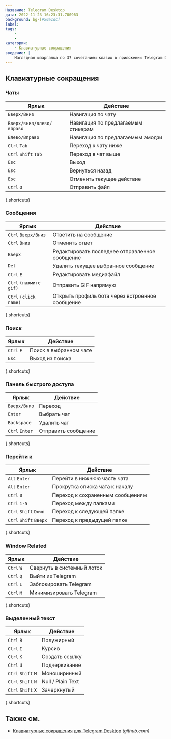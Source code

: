 ```yaml
---
Название: Telegram Desktop
дата: 2022-11-23 16:23:31.700963
background: bg-[#50a1dc]
label:
tags:
    -
    -
категории:
    - Клавиатурные сокращения
введение: |
    Наглядная шпаргалка по 37 сочетаниям клавиш в приложении Telegram Desktop
---
```




Клавиатурные сокращения
------------------



### Чаты

Ярлык | Действие
---|---
`Вверх/Вниз` | Навигация по чату
`Вверх/вниз/влево/вправо` | Навигация по предлагаемым стикерам
`Влево/Вправо` | Навигация по предлагаемым эмодзи
`Ctrl` `Tab` | Переход к чату ниже
`Ctrl` `Shift` `Tab` | Переход в чат выше
`Esc` | Выход
`Esc` | Вернуться назад
`Esc` | Отменить текущее действие
`Ctrl` `O` | Отправить файл
{.shortcuts}


### Сообщения

Ярлык | Действие
---|---
`Ctrl` `Вверх/Вниз` | Ответить на сообщение
`Ctrl` `Вниз` | Отменить ответ
`Вверх` | Редактировать последнее отправленное сообщение
`Del` | Удалить текущее выбранное сообщение
`Ctrl` `E` | Редактировать медиафайл
`Ctrl` `(нажмите gif)` | Отправить GIF напрямую
`Ctrl` `(click name)` | Открыть профиль бота через встроенное сообщение
{.shortcuts}


### Поиск

Ярлык | Действие
---|---
`Ctrl` `F` | Поиск в выбранном чате
`Esc` | Выход из поиска
{.shortcuts}


### Панель быстрого доступа

Ярлык | Действие
---|---
`Вверх/Вниз` | Переход
`Enter` | Выбрать чат
`Backspace` | Удалить чат
`Ctrl` `Enter` | Отправить сообщение
{.shortcuts}


### Перейти к

Ярлык | Действие
---|---
`Alt` `Enter` | Перейти в нижнюю часть чата
`Alt` `Enter` | Прокрутка списка чата к началу
`Ctrl` `0` | Переход к сохраненным сообщениям
`Ctrl` `1-5` | Переход между папками
`Ctrl` `Shift` `Down` | Переход к следующей папке
`Ctrl` `Shift` `Вверх` | Переход к предыдущей папке
{.shortcuts}


### Window Related

Ярлык | Действие
---|---
`Ctrl` `W` | Свернуть в системный лоток
`Ctrl` `Q` | Выйти из Telegram
`Ctrl` `L` | Заблокировать Telegram
`Ctrl` `M` | Минимизировать Telegram
{.shortcuts}


### Выделенный текст

Ярлык | Действие
---|---
`Ctrl` `B` | Полужирный
`Ctrl` `I` | Курсив
`Ctrl` `K` | Создать ссылку
`Ctrl` `U` | Подчеркивание
`Ctrl` `Shift` `M` | Моноширинный
`Ctrl` `Shift` `N` | Null / Plain Text
`Ctrl` `Shift` `X` | Зачеркнутый
{.shortcuts}




Также см.
--------
- [Клавиатурные сокращения для Telegram Desktop](https://github.com/telegramdesktop/tdesktop/wiki/Keyboard-Shortcuts) _(github.com)_
